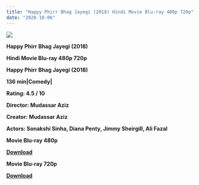 ```yaml
---
title: "Happy Phirr Bhag Jayegi (2018) Hindi Movie Blu-ray 480p 720p"
date: "2020-10-06"
---
```


[**![](https://1.bp.blogspot.com/-NL80D0Qbt3g/XuWwbp9yw5I/AAAAAAAADIU/MB_cWvlq6I04cEOmehcpQrKa7pEa9dAaACLcBGAsYHQ/s1600/MV5BMjNjMzliMTYtYzY4Yy00YTZiLWI5MjMtNTFhMjk1ZhgDE5NzE3OTE{aff16ba4ebb55a24e240c34d5903da062d15735b11bbd8d864065e9df1fc1ba5}2540._V1_SX300.jpg)**](https://1.bp.blogspot.com/-NL80D0Qbt3g/XuWwbp9yw5I/AAAAAAAADIU/MB_cWvlq6I04cEOmehcpQrKa7pEa9dAaACLcBGAsYHQ/s1600/MV5BMjNjMzliMTYtYzY4Yy00YTZiLWI5MjMtNTFhMjk1ZhgDE5NzE3OTE{aff16ba4ebb55a24e240c34d5903da062d15735b11bbd8d864065e9df1fc1ba5}2540._V1_SX300.jpg)

 **Happy Phirr Bhag Jayegi (2018)**

**Hindi Movie Blu-ray 480p 720p** 

**Happy Phirr Bhag Jayegi (2018)**

**136 min|Comedy|**

**Rating: 4.5 / 10** 

**Director: Mudassar Aziz**

**Creator: Mudassar Aziz**

**Actors: Sonakshi Sinha, Diana Penty, Jimmy Sheirgill, Ali Fazal**

 **Movie Blu-ray 480p** 

**[Download](http://linkgenerator.tk//245)** 

 **Movie Blu-ray 720p** 

**[Download](http://linkgenerator.tk//246)**

